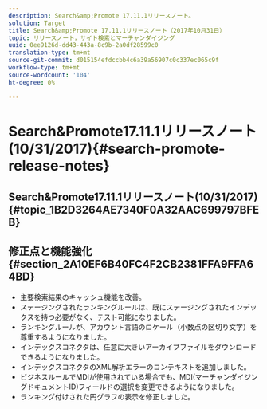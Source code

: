 ```yaml
---
description: Search&amp;Promote 17.11.1リリースノート。
solution: Target
title: Search&amp;Promote 17.11.1リリースノート（2017年10月31日）
topic: リリースノート，サイト検索とマーチャンダイジング
uuid: 0ee9126d-dd43-443a-8c9b-2a0df28599c0
translation-type: tm+mt
source-git-commit: d015154efdccbb4c6a39a56907c0c337ec065c9f
workflow-type: tm+mt
source-wordcount: '104'
ht-degree: 0%

---
```



# Search&amp;Promote17.11.1リリースノート(10/31/2017){#search-promote-release-notes}

## Search&amp;Promote17.11.1リリースノート(10/31/2017) {#topic_1B2D3264AE7340F0A32AAC699797BFEB}

## 修正点と機能強化{#section_2A10EF6B40FC4F2CB2381FFA9FFA64BD}

* 主要検索結果のキャッシュ機能を改善。
* ステージングされたランキングルールは、既にステージングされたインデックスを持つ必要がなく、テスト可能になりました。
* ランキングルールが、アカウント言語のロケール（小数点の区切り文字）を尊重するようになりました。
* インデックスコネクタは、任意に大きいアーカイブファイルをダウンロードできるようになりました。
* インデックスコネクタのXML解析エラーのコンテキストを追加しました。
* ビジネスルールでMDIが使用されている場合でも、MDI(マーチャンダイジングドキュメントID)フィールドの選択を変更できるようになりました。
* ランキング付けされた円グラフの表示を修正しました。

